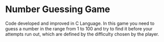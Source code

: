 # Number Guessing Game
Code developed and improved in C Language. In this game you need to guess a number in the range from 1 to 100 and try to find it before your attempts run out, which are defined by the difficulty chosen by the player.
